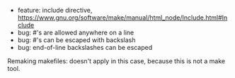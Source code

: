 - feature: include directive, https://www.gnu.org/software/make/manual/html_node/Include.html#Include
- bug: #'s are allowed anywhere on a line
- bug: #'s can be escaped with backslash
- bug: end-of-line backslashes can be escaped


Remaking makefiles: doesn't apply in this case, because this is not a make tool.
